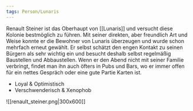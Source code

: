 ```yaml
---
tags: Person/Lunaris
---
```

Renault Steiner ist das Oberhaupt von [[Lunaris]] und versucht diese Kolonie bestmöglich zu führen. Mit seiner direkten, aber freundlich Art und Weise konnte er die Bewohner von Lunaris überzeugen und wurde schon mehrfach erneut gewählt. Er selbst schätzt den engen Kontakt zu seinen Bürgern als sehr wichtig ein und besucht deshalb selbst regelmäßig Baustellen und Abbaustellen. Wenn er den Abend nicht mit seiner Familie verbringt, findet man ihn auch öfters in Pubs und Bars, wo er immer offen für ein nettes Gespräch oder eine gute Partie Karten ist.  

- Loyal & Optimistisch
- Verschwenderisch & Xenophob

![[renault_steiner.png|300x600]]


